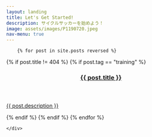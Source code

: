```yaml
---
layout: landing
title: Let's Get Started!
description: サイクルサッカーを始めよう！
image: assets/images/P1190720.jpeg
nav-menu: true
---
```


<!-- Main -->
<div id="main" class="alt">

<!-- One -->
<section id="one">
	<div class="inner">


		{% for post in site.posts reversed %}
{% if post.title != 404 %}
{% if post.tag == "training" %}
	<a href="{{ post.url }}">
<header class="major">
<h3>
{{ post.title }}
</h3>
</header>
<p>
	{{ post.description }}
</p>
</a>
{% endif %}
{% endif %}
		{% endfor %}

	</div>
</section>

</div>
